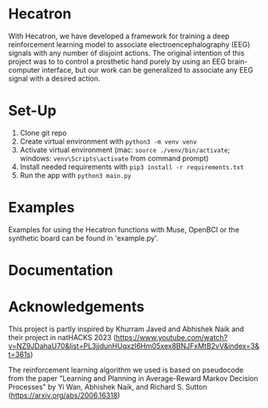 # Hecatron
With Hecatron, we have developed a framework for training a deep reinforcement learning model to associate electroencephalography (EEG) signals with any number of disjoint actions. The original intention of this project was to to control a prosthetic hand purely by using an EEG brain-computer interface, but our work can be generalized to associate any EEG signal with a desired action.

# Set-Up
1. Clone git repo
2. Create virtual environment with ```python3 -m venv venv```
3. Activate virtual environment (mac: ```source ./venv/bin/activate```; windows: ```venv\Scripts\activate``` from command prompt)
4. Install needed requirements with ```pip3 install -r requirements.txt```
5. Run the app with ```python3 main.py```

# Examples 
Examples for using the Hecatron functions with Muse, OpenBCI or the synthetic board can be found in 'example.py'.

# Documentation

# Acknowledgements
This project is partly inspired by Khurram Javed and Abhishek Naik and their project in natHACKS 2023 (https://www.youtube.com/watch?v=NZ9JDahaU70&list=PL3jjdunHUqxzI6Hm05xex8BNJFxMtB2vV&index=3&t=361s)

The reinforcement learning algorithm we used is based on pseudocode from the paper "Learning and Planning in Average-Reward Markov Decision Processes" by Yi Wan, Abhishek Naik, and Richard S. Sutton (https://arxiv.org/abs/2006.16318)

